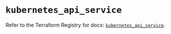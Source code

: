 # `kubernetes_api_service`

Refer to the Terraform Registry for docs: [`kubernetes_api_service`](https://registry.terraform.io/providers/hashicorp/kubernetes/2.31.0/docs/resources/api_service).
